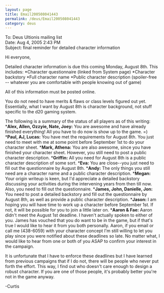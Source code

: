 ```yaml
---
layout: page
title: Email200508041443
permalink: /deus/Email200508041443
category: deus
---
```

To: Deus Ultionis mailing list
<br>Date: Aug 4, 2005 2:43 PM
<br>Subject: final reminder for detailed character information

Hi everyone,

Detailed character information is due this coming Monday, August 8th.
This includes:
*Character questionnaire (linked from System page)
*Character backstory
*Full character name
*Public character description (spoiler-free -- whatever you are comfortable with people knowing out of game)

All of this information must be posted online.

You do not need to have merits &amp; flaws or class levels figured out
yet. Essentially, what I want by August 8th is character background,
not stuff specific to the d20 gaming system.

The following is a summary of the status of all players as of this writing:
*__Alex, Allen, Ozzyie, Nate, Joey:__ You are awesome and have already finished everything! All you have to do now is show up to the game. =)
*__Paul, AJ, Lucas:__ You have met the requirements for August 8th. You just need to meet with me at some point before September 1st to do your character sheet.
*__Mark, Athena:__ You are also awesome, since you have finished your character sheet. However, you still need to post a public character description.
*__Griffin:__ All you need for August 8th is a public character description of some sort.
*__Eva:__ You are close--you just need to fill out the questionnaire by August 8th.
*__Andy:__ The only things you still need are a character name and a public character description.
*__Megan:__ Your origin writeup is keen, but I'd appreciate a detailed backstory discussing your activities during the intervening years from then till now. Also, you need to fill out the questionnaire.
*__James, John, Danielle, Jon:__ You need to post a detailed backstory and fill out the questionnaire by August 8th, as well as provide a public character description.
*__Jason:__ I am hoping you will have time to work up a character before September 1st. If not, it will be possible for you to join a little later on.
*__Aaron &amp; Fae:__ Aaron didn't meet the August 1st deadline. I haven't actually spoken to either of you. James has vouched that you do want to be in the game, but if that's true I would like to hear it from you both personally. Aaron, if you email or call me (438-6059) with your character concept I'm still willing to let you play since you were notified about these deadlines so late. No matter what, I would like to hear from one or both of you ASAP to confirm your interest in the campaign.

It is unfortunate that I have to enforce these deadlines but I have
learned from previous campaigns that if I do not, there will be people
who never put forth the effort. This way, I find out who doesn't care
enough to design a robust character. If you are one of those people,
it's probably better you're not in the game anyway.

-Curtis
